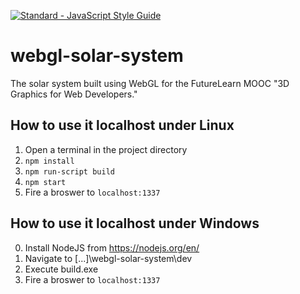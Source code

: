 [![Standard - JavaScript Style Guide](https://img.shields.io/badge/code%20style-standard-brightgreen.svg)](http://standardjs.com/)

# webgl-solar-system
The solar system built using WebGL for the FutureLearn MOOC "3D Graphics for Web Developers."

## How to use it localhost under Linux
1. Open a terminal in the project directory
2. `npm install`
3. `npm run-script build`
4. `npm start`
5. Fire a broswer to `localhost:1337`

## How to use it localhost under Windows
0. Install NodeJS from https://nodejs.org/en/
1. Navigate to [...]\webgl-solar-system\dev
2. Execute build.exe
3. Fire a broswer to `localhost:1337`
